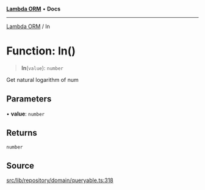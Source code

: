 [**Lambda ORM**](../README.md) • **Docs**

***

[Lambda ORM](../README.md) / ln

# Function: ln()

> **ln**(`value`): `number`

Get natural logarithm of num

## Parameters

• **value**: `number`

## Returns

`number`

## Source

[src/lib/repository/domain/queryable.ts:318](https://github.com/lambda-orm/lambdaorm-base/blob/7ab89b6bcd2fea05971e688ab15feca3a500d972/src/lib/repository/domain/queryable.ts#L318)
